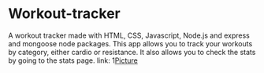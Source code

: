 # Workout-tracker
A workout tracker made with HTML, CSS, Javascript, Node.js and express and mongoose node packages. This app allows you to track your workouts by category, either cardio or resistance. It also allows you to check the stats by going to the stats page.
link:
1[Picture]()